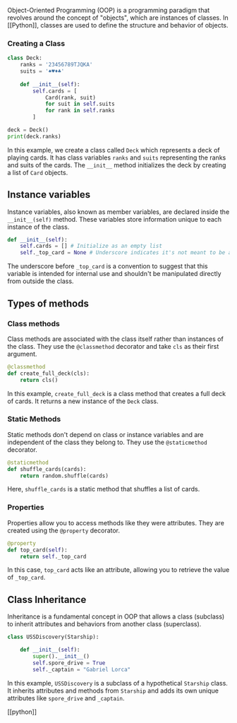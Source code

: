 Object-Oriented Programming (OOP) is a programming paradigm that revolves around the concept of "objects", which are instances of classes. In [[Python]], classes are used to define the structure and behavior of objects.
### Creating a Class

```python
class Deck:
    ranks = '23456789TJQKA'
    suits = '♠♥♦♣'
    
    def __init__(self):
        self.cards = [
            Card(rank, suit)
            for suit in self.suits
            for rank in self.ranks
        ]

deck = Deck()
print(deck.ranks)
```

In this example, we create a class called `Deck` which represents a deck of playing cards. It has class variables `ranks` and `suits` representing the ranks and suits of the cards. The `__init__` method initializes the deck by creating a list of `Card` objects.
## Instance variables

Instance variables, also known as member variables, are declared inside the `__init__(self)` method. These variables store information unique to each instance of the class.

```python
def __init__(self):
    self.cards = [] # Initialize as an empty list 
    self._top_card = None # Underscore indicates it's not meant to be accessed externally
```

The underscore before `_top_card` is a convention to suggest that this variable is intended for internal use and shouldn't be manipulated directly from outside the class.

## Types of methods

### Class methods

Class methods are associated with the class itself rather than instances of the class. They use the `@classmethod` decorator and take `cls` as their first argument.

```python
@classmethod 
def create_full_deck(cls): 
	return cls()
```

In this example, `create_full_deck` is a class method that creates a full deck of cards. It returns a new instance of the `Deck` class.

### Static Methods

Static methods don't depend on class or instance variables and are independent of the class they belong to. They use the `@staticmethod` decorator.

```python
@staticmethod
def shuffle_cards(cards):
    return random.shuffle(cards)
```

Here, `shuffle_cards` is a static method that shuffles a list of cards.

### Properties

Properties allow you to access methods like they were attributes. They are created using the `@property` decorator.

```python
@property
def top_card(self):
    return self._top_card
```

In this case, `top_card` acts like an attribute, allowing you to retrieve the value of `_top_card`.

## Class Inheritance

Inheritance is a fundamental concept in OOP that allows a class (subclass) to inherit attributes and behaviors from another class (superclass).

```python
class USSDiscovery(Starship):

    def __init__(self):
        super().__init__()
        self.spore_drive = True
        self._captain = "Gabriel Lorca"
```

In this example, `USSDiscovery` is a subclass of a hypothetical `Starship` class. It inherits attributes and methods from `Starship` and adds its own unique attributes like `spore_drive` and `_captain`.

[[python]]